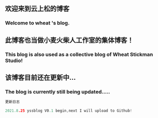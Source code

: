 
## 欢迎来到云上松的博客

### Welcome to wheat 's blog.


## 此博客也当做小麦火柴人工作室的集体博客！


### This blog is also used as a collective blog of Wheat Stickman Studio!


## 该博客目前还在更新中...


### The blog is currently still being updated.....

```cpp
更新日志

2021.8.25 yssblog V0.1 begin,next I will upload to Github!
```


